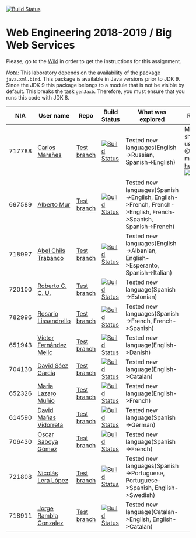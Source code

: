 ﻿[![Build Status](https://travis-ci.org/UNIZAR-30246-WebEngineering/lab2-big-ws.svg?branch=master)](https://travis-ci.org/UNIZAR-30246-WebEngineering/lab2-big-ws)
# Web Engineering 2018-2019 / Big Web Services
Please, go to the [Wiki](https://github.com/UNIZAR-30246-WebEngineering/lab2-big-ws/wiki) in order to get the instructions for this assignment.

*Note:*
This laboratory depends on the availability of the package `java.xml.bind`.
This package is available in Java versions prior to JDK 9. 
Since the JDK 9 this package belongs to a module that is not be visible by default.
This breaks the task `genJaxb`.
Therefore, you must ensure that you runs this code with JDK 8.


NIA    | User name | Repo | Build Status | What was explored | Review for :gift: | Score
-------|-----------|------|--------------|-------------------|----------------------|--------
717788 | [Carlos Marañes](https://github.com/carlosmn1997) | [Test branch](https://github.com/carlosmn1997/lab2-big-ws/tree/test) | [![Build Status](https://travis-ci.org/carlosmn1997/lab2-big-ws.svg?branch=test)](https://travis-ci.org/carlosmn1997/lab2-big-ws) | Tested new languages(English->Russian, Spanish->English)| Making names shorter and using @XPathParam, more info [here](https://github.com/carlosmn1997/lab2-big-ws/blob/xmlShorter/README.md), [![Build Status](https://travis-ci.org/carlosmn1997/lab2-big-ws.svg?branch=xmlShorter)](https://github.com/carlosmn1997/lab2-big-ws/tree/xmlShorter) | :gift: |
697589 | [Alberto Mur](https://github.com/697589) | [Test branch](https://github.com/697589/lab2-big-ws/tree/test) | [![Build Status](https://travis-ci.org/697589/lab2-big-ws.svg?branch=test)](https://travis-ci.org/697589/lab2-big-ws) | Tested new languages(Spanish->English, English->French, French->English, French->Spanish, Spanish->French)| | |
718997 | [Abel Chils Trabanco](https://github.com/AbelChT) | [Test branch](https://github.com/AbelChT/lab2-big-ws/tree/test) | [![Build Status](https://www.travis-ci.com/AbelChT/lab2-big-ws.svg?branch=test)](https://www.travis-ci.com/AbelChT/lab2-big-ws) | Tested new languages(English->Albanian, English->Esperanto, Spanish->Italian)| | |
720100 | [Roberto C. C. U.](https://github.com/robertoccu) | [Test branch](https://github.com/robertoccu/lab2-big-ws/tree/test) | [![Build Status](https://www.travis-ci.org/robertoccu/lab2-big-ws.svg?branch=test)](https://www.travis-ci.org/robertoccu/lab2-big-ws) | Tested new language(Spanish->Estonian)| | |
782996 | [Rosario Lissandrello](https://github.com/rslissa) | [Test branch](https://github.com/rslissa/lab2-big-ws/tree/test) | [![Build Status](https://travis-ci.org/rslissa/lab2-big-ws.svg?branch=test)](https://travis-ci.org/rslissa/lab2-big-ws) | Tested new languages(Spanish->French, French->Spanish)| | |
651943 | [Víctor Fernández Melic](https://github.com/Melic93) | [Test branch](https://github.com/Melic93/lab2-big-ws/tree/test) | [![Build Status](https://www.travis-ci.org/Melic93/lab2-big-ws.svg?branch=test)](https://www.travis-ci.org/Melic93/lab2-big-ws) | Tested new language(English->Danish)| | |
704130 | [David Sáez García](https://github.com/davidigea) | [Test branch](https://github.com/davidigea/lab2-big-ws/tree/test) | [![Build Status](https://api.travis-ci.org/davidigea/lab2-big-ws.svg?branch=test)](https://www.travis-ci.org/davidigea/lab2-big-ws) | Tested new language(English->Catalan)| | |
652326 | [Maria Lazaro Muñio](https://github.com/mariaarino93) | [Test branch](https://github.com/mariaarino93/lab2-big-ws/tree/test) | [![Build Status](https://www.travis-ci.org/mariaarino93/lab2-big-ws.svg?branch=test)](https://www.travis-ci.org/mariaarino93/lab2-big-ws) | Tested new language(English->French)| | |
614590 | [David Mañas Vidorreta](https://github.com/davidmavi16) | [Test branch](https://github.com/davidmavi16/lab2-big-ws/tree/test) | [![Build Status](https://www.travis-ci.org/davidmavi16/lab2-big-ws.svg?branch=test)](https://www.travis-ci.org/davidmavi16/lab2-big-ws) | Tested new language(Spanish->German)| | |
706430 | [Óscar Saboya Gómez](https://github.com/oscarsa) | [Test branch](https://github.com/oscarsa/lab2-big-ws/tree/test) | [![Build Status](https://api.travis-ci.org/oscarsa/lab2-big-ws.svg?branch=test)](https://www.travis-ci.org/oscarsa/lab2-big-ws) | Tested new language(Spanish->French)| | |
721808 | [Nicolás Lera López](https://github.com/nicoleralopez) | [Test branch](https://github.com/nicoleralopez/lab2-big-ws/tree/test) | [![Build Status](https://travis-ci.org/nicoleralopez/lab2-big-ws.svg?branch=test)](https://travis-ci.org/nicoleralopez/lab2-big-ws) | Tested new languages(Spanish->Portuguese, Portuguese->Spanish, English->Swedish)| | |
718911 | [Jorge Rambla Gonzalez](https://github.com/jorgeRambla) | [Test branch](https://github.com/JorgeRambla/lab2-big-ws/tree/test) | [![Build Status](https://www.travis-ci.org/jorgeRambla/lab2-big-ws.svg?branch=test)](https://www.travis-ci.org/jorgeRambla/lab2-big-ws) | Tested new language(Catalan->English, English->Catalan)| | |
